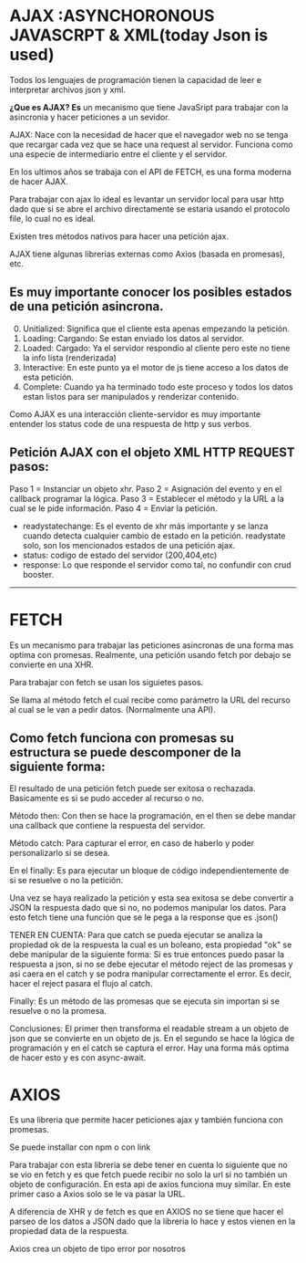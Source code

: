 # AJAX :ASYNCHORONOUS JAVASCRPT & XML(today Json is used)

Todos los lenguajes de programación tienen la capacidad de leer e interpretar archivos json y xml.

**¿Que es AJAX? Es** un mecanismo que tiene JavaSript para trabajar con la asincronia y hacer peticiones a un sevidor. 

AJAX: Nace con la necesidad de hacer que el navegador web no se tenga que recargar cada vez que se hace una request al servidor. Funciona como una especie de intermediario entre el cliente y el servidor. 

En los ultimos años se trabaja con el API de FETCH, es una forma moderna de hacer AJAX. 

Para trabajar con ajax lo ideal es levantar un servidor local para usar http dado que si se abre el archivo directamente se estaria usando el protocolo file, lo cual no es ideal.  

Existen tres métodos nativos para hacer una petición ajax.

AJAX tiene algunas librerias externas como Axios (basada en promesas), etc.
## Es muy importante conocer los posibles estados de una petición asincrona.
0. Unitialized: Significa que el cliente esta apenas empezando la petición.
1. Loading: Cargando: Se estan enviado los datos al servidor.
2. Loaded: Cargado: Ya el servidor respondio al cliente pero este no tiene la info lista (renderizada)
3. Interactive: En este punto ya el motor de js tiene acceso a los datos de esta petición.
4. Complete: Cuando ya ha terminado todo este proceso y todos los datos estan listos para ser manipulados y renderizar contenido.

Como AJAX es una interacción cliente-servidor es muy importante entender los status code de una respuesta de http y sus verbos. 

## Petición AJAX con el objeto XML HTTP REQUEST pasos:
Paso 1 = Instanciar un objeto xhr.
Paso 2 = Asignación del evento y en el callback programar la lógica.
Paso 3 = Establecer el método y la URL a la cual se le pide información.
Paso 4 = Enviar la petición.

* readystatechange: Es el evento de xhr más importante y se lanza cuando detecta cualquier cambio de estado en la petición. readystate solo, son los mencionados estados de una petición ajax. 
* status: codigo de estado del servidor (200,404,etc)
* response: Lo que responde el servidor como tal, no confundir con crud booster.

---
# FETCH 
Es un mecanismo para trabajar las peticiones asincronas de una forma mas optima con promesas. Realmente, una petición usando fetch por debajo se convierte en una XHR.

Para trabajar con fetch se usan los siguietes pasos. 

Se llama al método fetch el cual recibe como parámetro la URL del recurso al cual se le van a pedir datos. (Normalmente una API).

## Como fetch funciona con promesas su estructura se puede descomponer de la siguiente forma: 

El resultado de una petición fetch puede ser exitosa o rechazada. Basicamente es si se pudo acceder al recurso o no. 

Método then: Con then se hace la programación, en el then se debe mandar una callback que contiene la respuesta del servidor. 

Método catch: Para capturar el error, en caso de haberlo y poder personalizarlo si se desea. 

En el finally: Es para ejecutar un bloque de código independientemente de si se resuelve o no la petición.  

Una vez se haya realizado la petición y esta sea exitosa se debe convertir a JSON la respuesta dado que si no, no podemos manipular los datos. Para esto fetch tiene una función que se le pega a la response que es .json()

TENER EN CUENTA: Para que catch se pueda ejecutar se analiza la propiedad ok de la respuesta la cual es un boleano, esta propiedad "ok" se debe manipular de la siguiente forma: Si es true entonces puedo pasar la respuesta a json, si no se debe ejecutar el método reject de las promesas y asi caera en el catch y se podra manipular correctamente el error. Es decir, hacer el reject pasara el flujo al catch.  

Finally: Es un método de las promesas que se ejecuta sin importan si se resuelve o no la promesa.

Conclusiones: El primer then transforma el readable stream a un objeto de json que se convierte en un objeto de js. En el segundo se hace la lógica de programación y en el catch se captura el error. Hay una forma más optima de hacer esto y es con async-await.

# AXIOS 
Es una libreria que permite hacer peticiones ajax y también funciona con promesas. 

Se puede installar con npm o con link

Para trabajar con esta libreria se debe tener en cuenta lo siguiente que no se vio en fetch y es que fetch puede recibir no solo la url si no también un objeto de configuración. En esta api de axios funciona muy similar. En este primer caso a Axios solo se le va pasar la URL. 

A diferencia de XHR y de fetch es que en AXIOS no se tiene que hacer el parseo de los datos a JSON dado que la libreria lo hace y estos vienen en la propiedad data de la respuesta. 

Axios crea un objeto de tipo error por nosotros